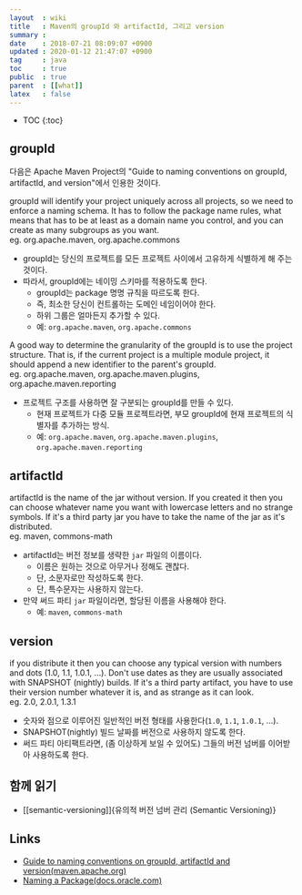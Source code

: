 ```yaml
---
layout  : wiki
title   : Maven의 groupId 와 artifactId, 그리고 version
summary : 
date    : 2018-07-21 08:09:07 +0900
updated : 2020-01-12 21:47:07 +0900
tag     : java
toc     : true
public  : true
parent  : [[what]]
latex   : false
---
```

* TOC
{:toc}

## groupId

다음은 Apache Maven Project의 "Guide to naming conventions on groupId, artifactId, and version"에서 인용한 것이다.

>
groupId will identify your project uniquely across all projects, so we need to enforce a naming schema. It has to follow the package name rules, what means that has to be at least as a domain name you control, and you can create as many subgroups as you want.  
eg. org.apache.maven, org.apache.commons


* groupId는 당신의 프로젝트를 모든 프로젝트 사이에서 고유하게 식별하게 해 주는 것이다.
* 따라서, groupId에는 네이밍 스키마를 적용하도록 한다.
    * groupId는 package 명명 규칙을 따르도록 한다.
    * 즉, 최소한 당신이 컨트롤하는 도메인 네임이어야 한다.
    * 하위 그룹은 얼마든지 추가할 수 있다.
    * 예: `org.apache.maven`, `org.apache.commons`

>
A good way to determine the granularity of the groupId is to use the project structure. That is, if the current project is a multiple module project, it should append a new identifier to the parent's groupId.  
eg. org.apache.maven, org.apache.maven.plugins, org.apache.maven.reporting

* 프로젝트 구조를 사용하면 잘 구분되는 groupId를 만들 수 있다.
    * 현재 프로젝트가 다중 모듈 프로젝트라면, 부모 groupId에 현재 프로젝트의 식별자를 추가하는 방식.
    * 예: `org.apache.maven`, `org.apache.maven.plugins`, `org.apache.maven.reporting`

## artifactId

>
artifactId is the name of the jar without version. If you created it then you can choose whatever name you want with lowercase letters and no strange symbols. If it's a third party jar you have to take the name of the jar as it's distributed.  
eg. maven, commons-math

* artifactId는 버전 정보를 생략한 `jar` 파일의 이름이다.
    * 이름은 원하는 것으로 아무거나 정해도 괜찮다.
    * 단, 소문자로만 작성하도록 한다.
    * 단, 특수문자는 사용하지 않는다.
* 만약 써드 파티 `jar` 파일이라면, 할당된 이름을 사용해야 한다.
    * 예: `maven`, `commons-math`

## version

>
if you distribute it then you can choose any typical version with numbers and dots (1.0, 1.1, 1.0.1, ...). Don't use dates as they are usually associated with SNAPSHOT (nightly) builds. If it's a third party artifact, you have to use their version number whatever it is, and as strange as it can look.  
eg. 2.0, 2.0.1, 1.3.1

* 숫자와 점으로 이루어진 일반적인 버전 형태를 사용한다(`1.0`, `1.1`, `1.0.1`, ...).
* SNAPSHOT(nightly) 빌드 날짜를 버전으로 사용하지 않도록 한다.
* 써드 파티 아티팩트라면, (좀 이상하게 보일 수 있어도) 그들의 버전 넘버를 이어받아 사용하도록 한다.

## 함께 읽기

* [[semantic-versioning]]{유의적 버전 넘버 관리 (Semantic Versioning)}

## Links

* [Guide to naming conventions on groupId, artifactId and version(maven.apache.org)](https://maven.apache.org/guides/mini/guide-naming-conventions.html )
* [Naming a Package(docs.oracle.com)](https://docs.oracle.com/javase/tutorial/java/package/namingpkgs.html )

